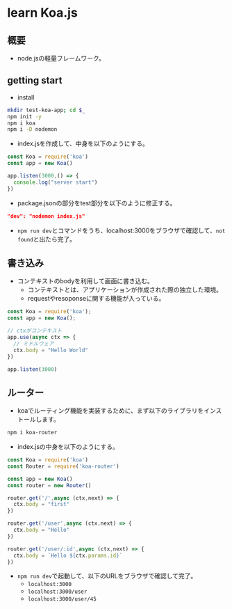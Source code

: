 # learn Koa.js

## 概要
- node.jsの軽量フレームワーク。

## getting start
- install

```bash
mkdir test-koa-app; cd $_
npm init -y
npm i koa
npm i -D nodemon
```

- index.jsを作成して、中身を以下のようにする。

```js
const Koa = require('koa')
const app = new Koa()

app.listen(3000,() => {
  console.log("server start")
})
```

- package.jsonの部分をtest部分を以下のように修正する。

```json
"dev": "nodemon index.js"
```

- `npm run dev`とコマンドをうち、localhost:3000をブラウザで確認して、`not found`と出たら完了。

## 書き込み
- コンテキストのbodyを利用して画面に書き込む。
  - コンテキストとは、アプリケーションが作成された際の独立した環境。
  - requestやresoponseに関する機能が入っている。

```js
const Koa = require('koa');
const app = new Koa();

// ctxがコンテキスト
app.use(async ctx => {
  // ミドルウェア
  ctx.body = "Hello World"
})

app.listen(3000)
```

## ルーター
- koaでルーティング機能を実装するために、まず以下のライブラリをインストールします。

```bash
npm i koa-router
```

- index.jsの中身を以下のようにする。

```js
const Koa = require('koa')
const Router = require('koa-router')

const app = new Koa()
const router = new Router()

router.get('/',async (ctx,next) => {
  ctx.body = "first"
})

router.get('/user',async (ctx,next) => {
  ctx.body = "Hello"
})

router.get('/user/:id',async (ctx,next) => {
  ctx.body = `Hello ${ctx.params.id}`
})
```

- `npm run dev`で起動して、以下のURLをブラウザで確認して完了。
  - `localhost:3000`
  - `localhost:3000/user`
  - `localhost:3000/user/45`

